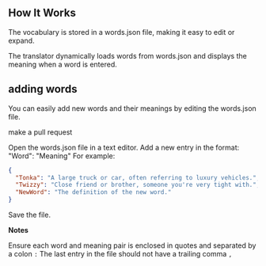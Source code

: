 ## How It Works

The vocabulary is stored in a words.json file, making it easy to edit or expand.

The translator dynamically loads words from words.json and displays the meaning when a word is entered.

## adding words 

You can easily add new words and their meanings by editing the words.json file. 

make a pull request 

Open the words.json file in a text editor.
Add a new entry in the format:
"Word": "Meaning"
For example:

``` json 
{
  "Tonka": "A large truck or car, often referring to luxury vehicles.",
  "Twizzy": "Close friend or brother, someone you're very tight with.",
  "NewWord": "The definition of the new word."
}

```

Save the file.

**Notes**

Ensure each word and meaning pair is enclosed in quotes and separated by a colon ```:```
The last entry in the file should not have a trailing comma ```,```
